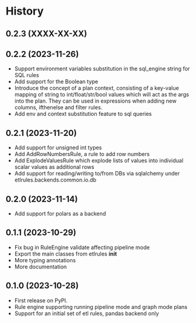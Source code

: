 # History

## 0.2.3 (XXXX-XX-XX)


## 0.2.2 (2023-11-26)

* Support environment variables substitution in the sql_engine string for SQL rules
* Add support for the Boolean type
* Introduce the concept of a plan context, consisting of a key-value mapping of string to int/float/str/bool values
  which will act as the args into the plan. They can be used in expressions when adding new columns, ifthenelse and
  filter rules.
* Add env and context substitution feature to sql queries

## 0.2.1 (2023-11-20)

* Add support for unsigned int types
* Add AddRowNumbersRule, a rule to add row numbers
* Add ExplodeValuesRule which explode lists of values into individual scalar values as additional rows
* Add support for reading/writing to/from DBs via sqlalchemy under etlrules.backends.common.io.db

## 0.2.0 (2023-11-14)

* Add support for polars as a backend

## 0.1.1 (2023-10-29)

* Fix bug in RuleEngine validate affecting pipeline mode
* Export the main classes from etlrules __init__
* More typing annotations
* More documentation

## 0.1.0 (2023-10-28)

* First release on PyPI.
* Rule engine supporting running pipeline mode and graph mode plans
* Support for an initial set of etl rules, pandas backend only
